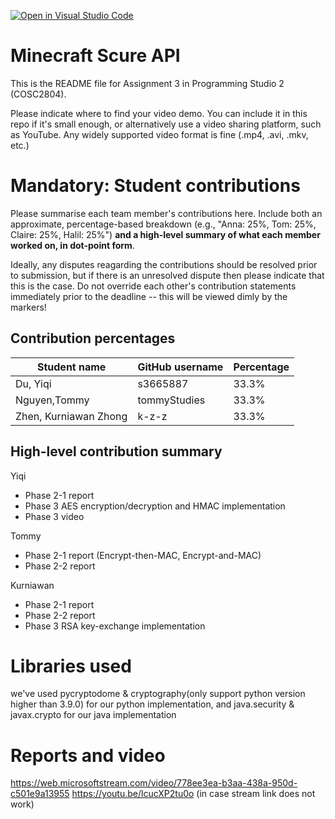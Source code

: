 [![Open in Visual Studio Code](https://classroom.github.com/assets/open-in-vscode-c66648af7eb3fe8bc4f294546bfd86ef473780cde1dea487d3c4ff354943c9ae.svg)](https://classroom.github.com/online_ide?assignment_repo_id=8841658&assignment_repo_type=AssignmentRepo)
# Minecraft Scure API
This is the README file for Assignment 3 in Programming Studio 2 (COSC2804).

Please indicate where to find your video demo. You can include it in this repo if it's small enough, or alternatively use a video sharing platform, such as YouTube. Any widely supported video format is fine (.mp4, .avi, .mkv, etc.)

# Mandatory: Student contributions
Please summarise each team member's contributions here. Include both an approximate, percentage-based breakdown (e.g., "Anna: 25%, Tom: 25%, Claire: 25%, Halil: 25%") **and a high-level summary of what each member worked on, in dot-point form**.

Ideally, any disputes reagarding the contributions should be resolved prior to submission, but if there is an unresolved dispute then please indicate that this is the case. Do not override each other's contribution statements immediately prior to the deadline -- this will be viewed dimly by the markers!

## Contribution percentages
|Student name          |GitHub username   |Percentage|
|----------------------|------------------|----------|
|Du, Yiqi              |s3665887          |33.3% |
|Nguyen,Tommy          |tommyStudies      |33.3% |
|Zhen, Kurniawan Zhong |k-z-z             |33.3% |

## High-level contribution summary

Yiqi
  - Phase 2-1 report
  - Phase 3 AES encryption/decryption and HMAC implementation
  - Phase 3 video

Tommy
  - Phase 2-1 report (Encrypt-then-MAC, Encrypt-and-MAC)
  - Phase 2-2 report 

Kurniawan
  - Phase 2-1 report
  - Phase 2-2 report
  - Phase 3 RSA key-exchange implementation

# Libraries used
we've used pycryptodome & cryptography(only support python version higher than 3.9.0) for our python implementation, and java.security & javax.crypto for our java implementation

# Reports and video
https://web.microsoftstream.com/video/778ee3ea-b3aa-438a-950d-c501e9a13955
https://youtu.be/lcucXP2tu0o (in case stream link does not work)

